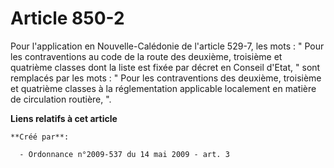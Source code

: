 # Article 850-2

Pour l'application en Nouvelle-Calédonie de l'article 529-7, les mots : " Pour les contraventions au code de la route des
deuxième, troisième et quatrième classes dont la liste est fixée par décret en Conseil d'Etat, " sont remplacés par les
mots : " Pour les contraventions des deuxième, troisième et quatrième classes à la réglementation applicable localement en
matière de circulation routière, ".

**Liens relatifs à cet article**

	**Créé par**:

	  - Ordonnance n°2009-537 du 14 mai 2009 - art. 3
